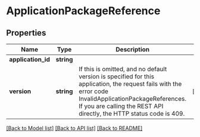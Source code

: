 # ApplicationPackageReference

## Properties
Name | Type | Description | Notes
------------ | ------------- | ------------- | -------------
**application_id** | **string** |  | 
**version** | **string** | If this is omitted, and no default version is specified for this application, the request fails with the error code InvalidApplicationPackageReferences. If you are calling the REST API directly, the HTTP status code is 409. | [optional] 

[[Back to Model list]](../README.md#documentation-for-models) [[Back to API list]](../README.md#documentation-for-api-endpoints) [[Back to README]](../README.md)


